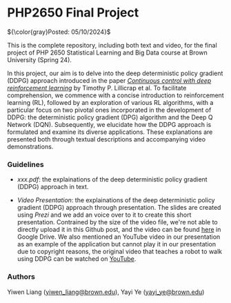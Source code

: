 # PHP2650 Final Project

${\color{gray}Posted: 05/10/2024}$

This is the complete repository, including both text and video, for the final project of PHP 2650 Statistical Learning and Big Data course at Brown University (Spring 24).

In this project, our aim is to delve into the deep deterministic policy gradient (DDPG) approach introduced in the paper [*Continuous control with deep reinforcement learning*](https://arxiv.org/abs/1509.02971) by Timothy P. Lillicrap et al. To facilitate comprehension, we commence with a concise introduction to reinforcement learning (RL), followed by an exploration of various RL algorithms, with a particular focus on two pivotal ones incorporated in the development of DDPG: the deterministic policy gradient (DPG) algorithm and the Deep Q Network (DQN). Subsequently, we elucidate how the DDPG approach is formulated and examine its diverse applications. These explanations are presented both through textual descriptions and accompanying video demonstrations.

### Guidelines

* *xxx.pdf*: the explainations of the deep deterministic policy gradient (DDPG) approach in text.

* *Video Presentation*: the explainations of the deep deterministic policy gradient (DDPG) approach through presentation. The slides are created using *Prezi* and we add an voice over to it to create this short presentation. Contrained by the size of the video file, we're not able to directly upload it in this Github post, and the video can be found [here](https://drive.google.com/file/d/1TZLXkOSE62LYvV1SI7H1rE8Ym7c5YzLn/view?usp=drive_link) in Google Drive. We also mentioned an YouTube video in our presentation as an example of the application but cannot play it in our presentation due to copyright reasons, the original video that teaches a robot to walk using DDPG can be watched on [YouTube](https://www.youtube.com/watch?v=TEFXp2Ro-10).

### Authors

Yiwen Liang (yiwen_liang@brown.edu), Yayi Ye (yayi_ye@brown.edu)
